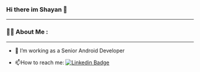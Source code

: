 ### Hi there im Shayan 👋

---
### :man_technologist: About Me :

---
- :telescope: I’m working as a Senior Android Developer 

- :mailbox:How to reach me: [![Linkedin Badge](https://img.shields.io/badge/-shayan?style=flat&logo=Linkedin&logoColor=white)](https://www.linkedin.com/in/shayan-saeedi-60961a1b8/)

<img src="https://komarev.com/ghpvc/?username=saeedishayan76&style=flat-square&color=blue" alt=""/>

<!--
**saeedishayan76/saeedishayan76** is a ✨ _special_ ✨ repository because its `README.md` (this file) appears on your GitHub profile.

Here are some ideas to get you started:

- 🔭 I’m currently working on ...
- 🌱 I’m currently learning ...
- 👯 I’m looking to collaborate on ...
- 🤔 I’m looking for help with ...
- 💬 Ask me about ...
- 📫 How to reach me: ...
- 😄 Pronouns: ...
- ⚡ Fun fact: ...
-->
